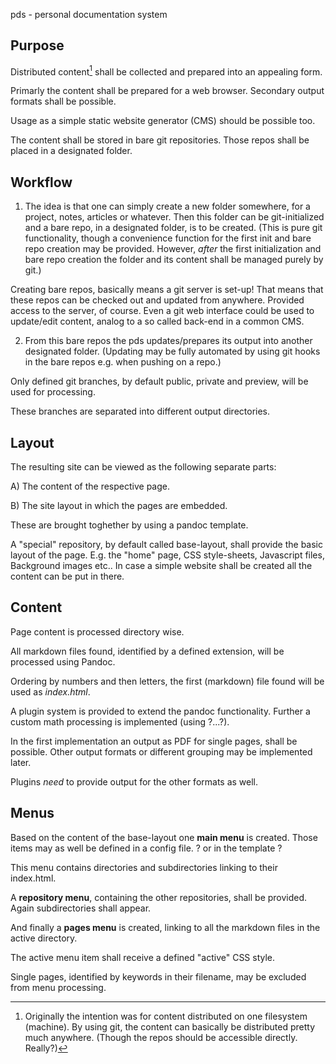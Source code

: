 pds - personal documentation system

Purpose
-------

Distributed content[^1] shall be collected and prepared into an appealing
form.

Primarly the content shall be prepared for a web browser.
Secondary output formats shall be possible.

Usage as a simple static website generator (CMS) should be possible too.

[^1]: Originally the intention was for content distributed on one filesystem
(machine). By using git, the content can basically be distributed pretty much
anywhere.
(Though the repos should be accessible directly. Really?)


The content shall be stored in bare git repositories. Those repos shall
be placed in a designated folder.


Workflow
--------

1) The idea is that one can simply create a new folder somewhere, for a project,
   notes, articles or whatever. Then this folder can be git-initialized and a
   bare repo, in a designated folder, is to be created.
   (This is pure git functionality, though a convenience function for the first
   init and bare repo creation may be provided.
   However, _after_ the first initialization and bare repo creation the folder
   and its content shall be managed purely by git.)

Creating bare repos, basically means a git server is set-up! That means that
these repos can be checked out and updated from anywhere. Provided access to
the server, of course. Even a git web interface could be used to update/edit
content, analog to a so called back-end in a common CMS.

2) From this bare repos the pds updates/prepares its output into another
   designated folder.
   (Updating may be fully automated by using git hooks in the bare repos e.g.
   when pushing on a repo.)

Only defined git branches, by default public, private and preview, will be used
for processing.

These branches are separated into different output directories.


Layout
------

The resulting site can be viewed as the following separate parts:

A) The content of the respective page.

B) The site layout in which the pages are embedded.

These are brought toghether by using a pandoc template.

A "special" repository, by default called base-layout, shall provide
the basic layout of the page. E.g. the "home" page, CSS style-sheets,
Javascript files, Background images etc..
In case a simple website shall be created all the content can be put in
there.


Content
-------

Page content is processed directory wise.

All markdown files found, identified by a defined extension, will be 
processed using Pandoc.

Ordering by numbers and then letters, the first (markdown) file found 
will be used as _index.html_.

A plugin system is provided to extend the pandoc functionality.
Further a custom math processing is implemented (using ?...?).

In the first implementation an output as PDF for single pages, shall
be possible.
Other output formats or different grouping may be implemented later.

Plugins _need_ to provide output for the other formats as well.


Menus
-----

Based on the content of the base-layout one __main menu__ is created.
Those items may as well be defined in a config file.
? or in the template ?

This menu contains directories and subdirectories linking to their
index.html.

A __repository menu__, containing the other repositories, shall be provided.
Again subdirectories shall appear.

And finally a __pages menu__ is created, linking to all the markdown files in 
the active directory.

The active menu item shall receive a defined "active" CSS style.

Single pages, identified by keywords in their filename, may be excluded
from menu processing.
